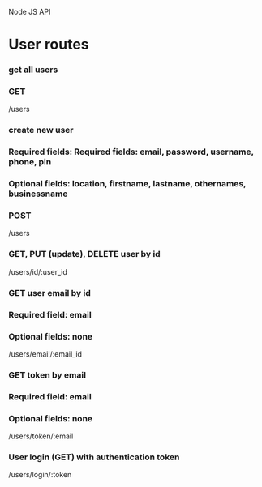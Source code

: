Node JS API

# User routes 

### get all users  
### GET 
/users

### create new user
### Required fields: Required fields: email, password, username, phone, pin 
### Optional fields: location, firstname, lastname, othernames, businessname 
### POST 
/users

### GET, PUT (update), DELETE user by id 
/users/id/:user_id

### GET user email by id 
### Required field: email 
### Optional fields: none 
/users/email/:email_id

### GET token by email 
### Required field: email 
### Optional fields: none 
/users/token/:email

### User login (GET) with authentication token 
/users/login/:token